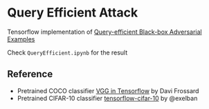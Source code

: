 # Query Efficient Attack
Tensorflow implementation of [Query-efficient Black-box Adversarial Examples](https://arxiv.org/abs/1712.07113)

Check `QueryEfficient.ipynb` for the result

## Reference

* Pretrained COCO classifier [VGG in Tensorflow](http://www.cs.toronto.edu/~frossard/post/vgg16/) by Davi Frossard
* Pretrained CIFAR-10 classifier [tensorflow-cifar-10](https://github.com/exelban/tensorflow-cifar-10) by @exelban